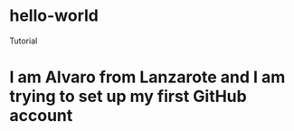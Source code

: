 # hello-world
Tutorial
# I am Alvaro from Lanzarote and I am trying to set up my first GitHub account
